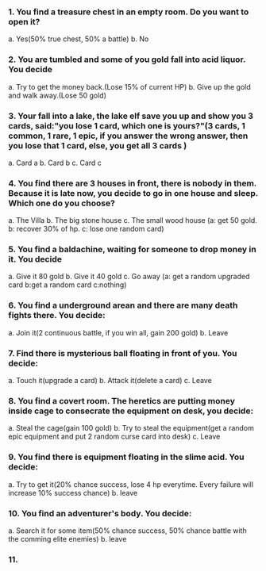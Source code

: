 ### 1. You find a treasure chest in an empty room. Do you want to open it?
a. Yes(50% true chest, 50% a battle)
b. No

### 2. You are tumbled and some of you gold fall into acid liquor. You decide
a. Try to get the money back.(Lose 15% of current HP)
b. Give up the gold and walk away.(Lose 50 gold)

### 3. Your fall into a lake, the lake elf save you up and show you 3 cards, said:"you lose 1 card, which one is yours?"(3 cards, 1 common, 1 rare, 1 epic,  if you answer the wrong answer, then you lose that 1 card, else, you get all 3 cards )
a. Card a
b. Card b
c. Card c

### 4. You find there are 3 houses in front, there is nobody in them. Because it is late now, you decide to go in one house and sleep. Which one do you choose?  
a. The Villa
b. The big stone house
c. The small wood house
(a: get 50 gold. b: recover 30% of hp. c: lose one random card)

### 5. You find a baldachine, waiting for someone to drop money in it. You decide
a. Give it 80 gold 
b. Give it 40 gold
c. Go away
(a: get a random upgraded card b:get a random card c:nothing)

### 6. You find a underground arean and there are many death fights there. You decide:
a. Join it(2 continuous battle, if you win all, gain 200 gold)
b. Leave

### 7. Find there is mysterious ball floating in front of you. You decide:
a. Touch it(upgrade a card)
b. Attack it(delete a card)
c. Leave

### 8. You find a covert room. The heretics are putting money inside cage to consecrate the equipment on desk, you decide:
a. Steal the cage(gain 100 gold)
b. Try to steal the equipment(get a random epic equipment and put 2 random curse card into desk)
c. Leave

### 9. You find there is equipment floating in the slime acid. You decide:
a. Try to get it(20% chance success, lose 4 hp everytime. Every failure will increase 10% success chance)
b. leave

### 10. You find an adventurer's body. You decide:
a. Search it for some item(50% chance success, 50% chance battle with the comming elite enemies)
b. leave

### 11. 
